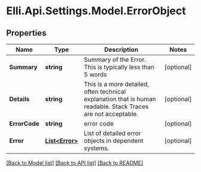 # Elli.Api.Settings.Model.ErrorObject
## Properties

Name | Type | Description | Notes
------------ | ------------- | ------------- | -------------
**Summary** | **string** | Summary of the Error. This is typically less than 5 words | [optional] 
**Details** | **string** | This is a more detailed, often technical explanation that is human readable. Stack Traces are not acceptable. | [optional] 
**ErrorCode** | **string** | error code | [optional] 
**Error** | [**List&lt;Error&gt;**](Error.md) | List of detailed error objects in dependent systems. | [optional] 

[[Back to Model list]](../README.md#documentation-for-models) [[Back to API list]](../README.md#documentation-for-api-endpoints) [[Back to README]](../README.md)

